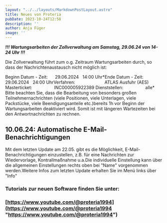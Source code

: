 ```yaml
---
layout: "../../layouts/MarkdownPostLayout.astro"
title: Neues von Proteria 
pubDate: 2023-10-24T12:58
description: ''
author: Anja Füger
image: ''
---
```


***!!! Wartungsarbeiten der Zollverwaltung am Samstag, 29.06.24 von 14-24 Uhr !!!***

Die Zollverwaltung führt zum o.g. Zeitraum Wartungsarbeiten durch, so dass der Nachrichtenaustausch nicht möglich ist:

Beginn Datum - Zeit:      29.06.2024   14:00 Uhr\*Ende Datum - Zeit:         29.06.2024   24:00 UhrVerfahren:                        ATLAS Ausfuhr (AES) Masterticket:                  INC000005922389 Dienststellen:                  alle\* Bitte beachten Sie, dass die Bearbeitung von besonders großen Teilnehmernachrichten (viele Positionen, viele Unterlagen, viele Packstücke, viele Beendigungsanteile etc.)bereits 1h vor Beginn der Wartungsarbeiten deaktiviert wird. Somit ist mit längeren Wartezeiten bei den Antwortnachrichten zu rechnen.

## 10.06.24: Automatische E-Mail-Benachrichtigungen

Mit dem letzten Update am 22.05. gibt es die Möglichkeit, E-Mail-Benachrichtigungen einzustellen, z.B. für eine Nachrichten zur Wiedervorlage, Kontrallmaßnahme u.a.Die individuelle Einstellung kann über die allgemeinen Einstellungen rechts oben bei \"Name\" vorgenommen werden.Weitere Infos zum letzten Update erhalten Sie im Menü links über \"Info\"

#### 

### Tutorials zur neuen Software finden Sie unter:

### [https://www.youtube.com/@proteria1994](https://www.youtube.com/@proteria1994 "https://www.youtube.com/@proteria1994")
